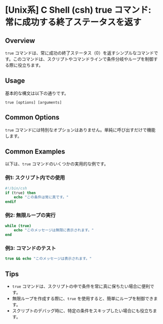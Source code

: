 # [Unix系] C Shell (csh) true コマンド: 常に成功する終了ステータスを返す

## Overview
`true` コマンドは、常に成功の終了ステータス（0）を返すシンプルなコマンドです。このコマンドは、スクリプトやコマンドラインで条件分岐やループを制御する際に役立ちます。

## Usage
基本的な構文は以下の通りです。

```
true [options] [arguments]
```

## Common Options
`true` コマンドには特別なオプションはありません。単純に呼び出すだけで機能します。

## Common Examples
以下は、`true` コマンドのいくつかの実用的な例です。

### 例1: スクリプト内での使用
```csh
#!/bin/csh
if (true) then
    echo "この条件は常に真です。"
endif
```

### 例2: 無限ループの実行
```csh
while (true)
    echo "このメッセージは無限に表示されます。"
end
```

### 例3: コマンドのテスト
```csh
true && echo "このメッセージは表示されます。"
```

## Tips
- `true` コマンドは、スクリプトの中で条件を常に真に保ちたい場合に便利です。
- 無限ループを作成する際に、`true` を使用すると、簡単にループを制御できます。
- スクリプトのデバッグ時に、特定の条件をスキップしたい場合にも役立ちます。